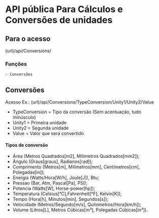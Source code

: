 # API pública Para Cálculos e Conversões de unidades

## Para o acesso

(url)/api/Conversions/

### Funções
    - Conversões


## Conversões 

Acesso Ex.: (url)/api/Conversions/TypeConversion/Unity1/Unity2/Value
- TypeConversion = Tipo da conversão (Sem acentuação, tudo minúsculo)
- Unity1 = Primeira unidade 
- Unity2 = Segunda unidade
- Value = Valor que será convertido

#### Tipos de conversão

 - Área (Metros Quadrados[m2], Milímetros Quadrados[mm2]);
 - Ángulo (Graus[graus], Radianos[rad]);
 - Comprimento (Metros[m], Milímetros[mm], Centímetros[cm], Polegadas[in]);
 - Energia (Watts/Hora[W/h], Joule[J]), Btu;
 - Pressao (Bar, Atm, Pascal[Pa], PSI);
 - Potencia (Watts[W], Horse-power[hp]);
 - Temperatura (Celsius[°C],Fahrenheit[°F], Kelvin[K]);
 - Tempo (Hora[h], Minutos[min], Segundos[s]);
 - Velocidade (Metros/Segundo[m/s], Quilometros/Hora[km/h]);
 - Volume (Litros[L], Metros Cúbicas[m³], Polegadas Cúbicas[in³]).

